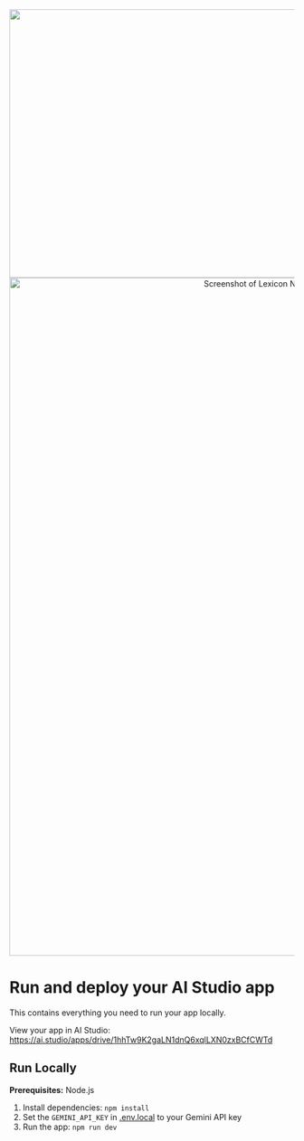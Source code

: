 <div align="center">
<img width="1200" height="475" alt="GHBanner" src="https://github.com/user-attachments/assets/0aa67016-6eaf-458a-adb2-6e31a0763ed6" />
</div>

<div align="center">
<img width="1200" alt="Screenshot of Lexicon Nexus showing a definition for 'Hypertext' with ASCII art." src="https://github.com/user-attachments/assets/91c28b69-8c29-43c2-9e80-7711202e8824">
</div>

# Run and deploy your AI Studio app

This contains everything you need to run your app locally.

View your app in AI Studio: https://ai.studio/apps/drive/1hhTw9K2gaLN1dnQ6xqlLXN0zxBCfCWTd

## Run Locally

**Prerequisites:**  Node.js


1. Install dependencies:
   `npm install`
2. Set the `GEMINI_API_KEY` in [.env.local](.env.local) to your Gemini API key
3. Run the app:
   `npm run dev`